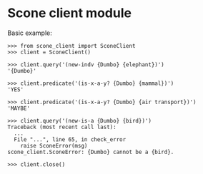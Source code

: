 # Scone client module

Basic example:

    >>> from scone_client import SconeClient
    >>> client = SconeClient()

    >>> client.query('(new-indv {Dumbo} {elephant})')
    '{Dumbo}'

    >>> client.predicate('(is-x-a-y? {Dumbo} {mammal})')
    'YES'

    >>> client.predicate('(is-x-a-y? {Dumbo} {air transport})')
    'MAYBE'

    >>> client.query('(new-is-a {Dumbo} {bird})')
    Traceback (most recent call last):
	  ...
      File "...", line 65, in check_error
        raise SconeError(msg)
    scone_client.SconeError: {Dumbo} cannot be a {bird}.

    >>> client.close()
